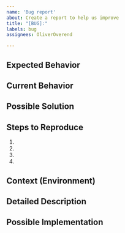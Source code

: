```yaml
---
name: 'Bug report'
about: Create a report to help us improve
title: "[BUG]:"
labels: bug
assignees: OliverOverend

---
```


<!--- Provide a general summary of the bug in the Title above -->

## Expected Behavior
<!--- Tell us what should happen -->

## Current Behavior
<!--- Tell us what happens instead of the expected behavior -->

## Possible Solution
<!--- Not obligatory, but suggest a fix/reason for the bug, -->

## Steps to Reproduce
<!--- Provide a link to a live example or an unambiguous set of steps to -->
<!--- reproduce this bug. Include code to reproduce, if relevant -->
1.
2.
3.
4.

## Context (Environment)
<!--- How has this issue affected you? What are you trying to accomplish? -->

## Detailed Description
<!--- Provide a detailed description of the change or addition you are proposing -->

## Possible Implementation
<!--- Not obligatory, but suggest an idea for implementing addition or change -->
